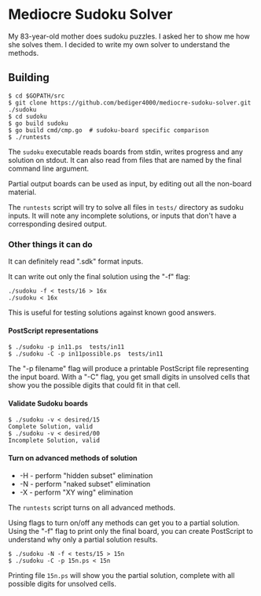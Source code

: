 # Mediocre Sudoku Solver

My 83-year-old mother does sudoku puzzles.
I asked her to show me how she solves them.
I decided to write my own solver to understand the methods.

## Building

    $ cd $GOPATH/src
    $ git clone https://github.com/bediger4000/mediocre-sudoku-solver.git ./sudoku
    $ cd sudoku
    $ go build sudoku
    $ go build cmd/cmp.go  # sudoku-board specific comparison
    $ ./runtests

The `sudoku` executable reads boards from stdin,
writes progress and any solution on stdout.
It can also read from files that are named by the final
command line argument.

Partial output boards can be used as input,
by editing out all the non-board material.

The `runtests` script will try to solve all files in `tests/` directory as sudoku inputs.
It will note any incomplete solutions, or inputs that don't have a corresponding desired output.

### Other things it can do

It can definitely read ".sdk" format inputs.

It can write out only the final solution using the "-f" flag:

    ./sudoku -f < tests/16 > 16x
    ./sudoku < 16x

This is useful for testing solutions against known good answers.

#### PostScript representations

    $ ./sudoku -p in11.ps  tests/in11
    $ ./sudoku -C -p in11possible.ps  tests/in11

The "-p filename" flag will produce a printable PostScript file
representing the input board.
With a "-C" flag, you get small digits in unsolved cells that show you
the possible digits that could fit in that cell.

#### Validate Sudoku boards

    $ ./sudoku -v < desired/15
    Complete Solution, valid
    $ ./sudoku -v < desired/00
    Incomplete Solution, valid

#### Turn on advanced methods of solution

* -H - perform "hidden subset" elimination
* -N - perform "naked subset" elimination
* -X - perform "XY wing" elimination

The `runtests` script turns on all advanced methods.

Using flags to turn on/off any methods can get you to a partial solution.
Using the "-f" flag to print only the final board,
you can create PostScript to understand why only a partial solution results.

    $ ./sudoku -N -f < tests/15 > 15n
    $ ./sudoku -C -p 15n.ps < 15n

Printing file `15n.ps` will show you the partial solution,
complete with all possible digits for unsolved cells.
